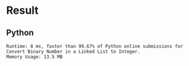 # Result

## Python
```
Runtime: 8 ms, faster than 99.67% of Python online submissions for Convert Binary Number in a Linked List to Integer.
Memory Usage: 13.5 MB
```